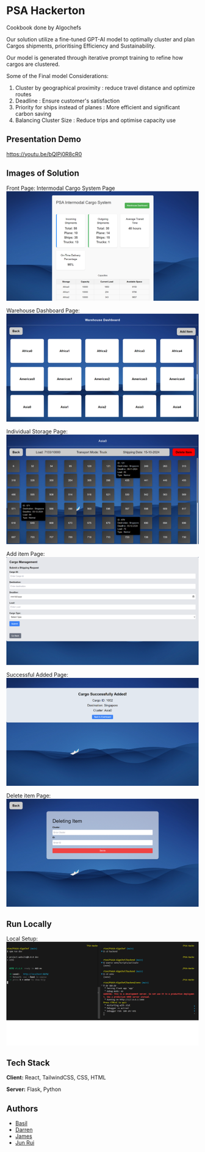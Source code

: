 
# PSA Hackerton

Cookbook done by Algochefs

Our solution utilize a fine-tuned GPT-AI model to optimally cluster and plan Cargos shipments, prioritising Efficiency and Sustainability.

Our model is generated through iterative prompt training to refine how cargos are clustered.

Some of the Final model Considerations:  
1) Cluster by geographical proximity : reduce travel distance and optimize routes
2) Deadline : Ensure customer's satisfaction
3) Priority for ships instead of planes : More efficient and significant carbon saving
4) Balancing Cluster Size : Reduce trips and optimise capacity use

## Presentation Demo

https://youtu.be/bQlPj0R8cR0


## Images of Solution
Front Page: Intermodal Cargo System Page
![Intermodal Cargo System Page](https://github.com/JamesTzh/Intermodal-Cargo-System/blob/main/Images/Intermodal%20Cargo%20System%20Page.png)

Warehouse Dashboard Page: 
![Warehouse Dashboard Page](https://github.com/JamesTzh/Intermodal-Cargo-System/blob/main/Images/Warehouse%20Dashboard.png)

Individual Storage Page: 
![Individual Storage Page](https://github.com/JamesTzh/Intermodal-Cargo-System/blob/main/Images/Individual%20Storage%20page%20with%20cargo%20info.png)

Add item Page: 
![Add item Page](https://github.com/JamesTzh/Intermodal-Cargo-System/blob/main/Images/Additem%20page.png)

Successful Added Page: 
![Successfully added item Page](https://github.com/JamesTzh/Intermodal-Cargo-System/blob/main/Images/Item%20Successfully%20Added%20Page.png)

Delete item Page: 
![Delete item item Page](https://github.com/JamesTzh/Intermodal-Cargo-System/blob/main/Images/Delete%20item%20page.png)


## Run Locally

Local Setup:
![Local set up image](https://github.com/JamesTzh/Intermodal-Cargo-System/blob/main/Images/Development%20setup.png)

## Tech Stack

**Client:** React, TailwindCSS, CSS, HTML

**Server:** Flask, Python


## Authors

- [Basil](https://www.github.com/basil-boh)
- [Darren](https://www.github.com/DarrenIsMe)
- [James](https://www.github.com/JamesTzh)
- [Jun Rui](https://www.github.com/Ensine0)

